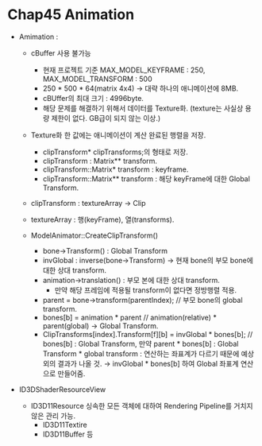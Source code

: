 # Chap45 Animation

- Amimation :
    - cBuffer 사용 불가능
        - 현재 프로젝트 기준 MAX_MODEL_KEYFRAME : 250, MAX_MODEL_TRANSFORM : 500
        - 250 * 500 * 64(matrix 4x4) → 대략 하나의 애니메이션에 8MB.
        - cBUffer의 최대 크기 : 4996byte.
        - 해당 문제를 해결하기 위해서 데이터를 Texture화. (texture는 사실상 용량 제한이 없다. GB급이 되지 않는 이상.)
    - Texture화 한 값에는 애니메이션이 계산 완료된 행렬을 저장.
        - clipTransform* clipTransforms;의 형태로 저장.
        - clipTransform : Matrix** transform.
        - clipTransform::Matrix* transform : keyframe.
        - clipTransform::Matrix** transform : 해당 keyFrame에 대한 Global Transform.
    - clipTransform : textureArray → Clip
    - textureArray : 행(keyFrame), 열(transforms).
    
    - ModelAnimator::CreateClipTransform()
        - bone→Transform() : Global Transform
        - invGlobal : inverse(bone→Transform) → 현재 bone의 부모 bone에 대한 상대 transform.
        - animation→translation() : 부모 본에 대한 상대 transform.
            - 만약 해당 프레임에 적용될 transform이 없다면 정방행렬 적용.
        - parent = bone→transform(parentIndex); // 부모 bone의 global transform.
        - bones[b] = animation * parent // animation(relative) * parent(global) → Global Transform.
        - ClipTransforms[index].Transform[f][b] = invGlobal * bones[b]; // bones[b] : Global Transform, 만약 parent * bones[b] : Global Transform * global transform : 연산하는 좌표계가 다르기 때문에 예상외의 결과가 나올 것. → invGlobal * bones[b] 하여 Global 좌표계 연산으로 만들어줌.
    
- ID3DShaderResourceView
    - ID3D11Resource 싱속한 모든 객체에 대하여 Rendering Pipeline를 거치지 않은 관리 가능.
        - ID3D11Textire
        - ID3D11Buffer 등